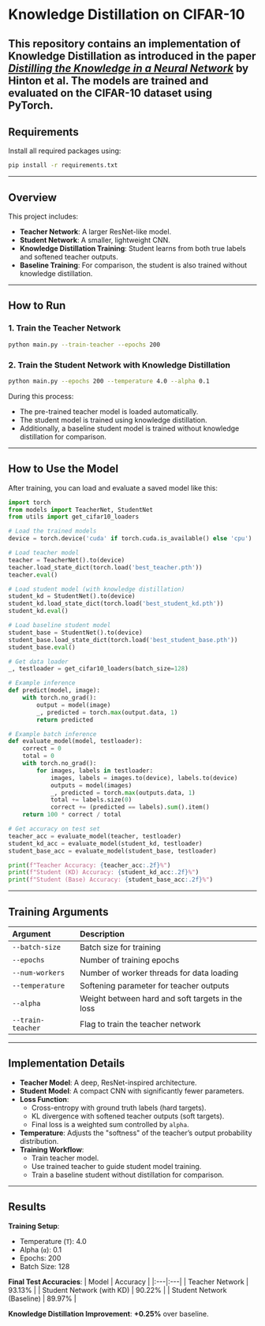 # Knowledge Distillation on CIFAR-10
This repository contains an implementation of **Knowledge Distillation** as introduced in the paper [*Distilling the Knowledge in a Neural Network*](https://arxiv.org/abs/1503.02531) by Hinton et al. The models are trained and evaluated on the CIFAR-10 dataset using PyTorch.
---
##  Requirements
Install all required packages using:
```bash
pip install -r requirements.txt
```
---
##  Overview
This project includes:
- **Teacher Network**: A larger ResNet-like model.
- **Student Network**: A smaller, lightweight CNN.
- **Knowledge Distillation Training**: Student learns from both true labels and softened teacher outputs.
- **Baseline Training**: For comparison, the student is also trained without knowledge distillation.
---
##  How to Run
### 1. Train the Teacher Network
```bash
python main.py --train-teacher --epochs 200
```
### 2. Train the Student Network with Knowledge Distillation
```bash
python main.py --epochs 200 --temperature 4.0 --alpha 0.1
```
During this process:
- The pre-trained teacher model is loaded automatically.
- The student model is trained using knowledge distillation.
- Additionally, a baseline student model is trained without knowledge distillation for comparison.
---
##  How to Use the Model
After training, you can load and evaluate a saved model like this:
```python
import torch
from models import TeacherNet, StudentNet
from utils import get_cifar10_loaders

# Load the trained models
device = torch.device('cuda' if torch.cuda.is_available() else 'cpu')

# Load teacher model
teacher = TeacherNet().to(device)
teacher.load_state_dict(torch.load('best_teacher.pth'))
teacher.eval()

# Load student model (with knowledge distillation)
student_kd = StudentNet().to(device)
student_kd.load_state_dict(torch.load('best_student_kd.pth'))
student_kd.eval()

# Load baseline student model
student_base = StudentNet().to(device)
student_base.load_state_dict(torch.load('best_student_base.pth'))
student_base.eval()

# Get data loader
_, testloader = get_cifar10_loaders(batch_size=128)

# Example inference
def predict(model, image):
    with torch.no_grad():
        output = model(image)
        _, predicted = torch.max(output.data, 1)
        return predicted

# Example batch inference
def evaluate_model(model, testloader):
    correct = 0
    total = 0
    with torch.no_grad():
        for images, labels in testloader:
            images, labels = images.to(device), labels.to(device)
            outputs = model(images)
            _, predicted = torch.max(outputs.data, 1)
            total += labels.size(0)
            correct += (predicted == labels).sum().item()
    return 100 * correct / total

# Get accuracy on test set
teacher_acc = evaluate_model(teacher, testloader)
student_kd_acc = evaluate_model(student_kd, testloader)
student_base_acc = evaluate_model(student_base, testloader)

print(f"Teacher Accuracy: {teacher_acc:.2f}%")
print(f"Student (KD) Accuracy: {student_kd_acc:.2f}%")
print(f"Student (Base) Accuracy: {student_base_acc:.2f}%")
```
---
##  Training Arguments
| Argument | Description |
|:---|:---|
| `--batch-size` | Batch size for training |
| `--epochs` | Number of training epochs |
| `--num-workers` | Number of worker threads for data loading |
| `--temperature` | Softening parameter for teacher outputs |
| `--alpha` | Weight between hard and soft targets in the loss |
| `--train-teacher` | Flag to train the teacher network |
---
##  Implementation Details
- **Teacher Model**: A deep, ResNet-inspired architecture.
- **Student Model**: A compact CNN with significantly fewer parameters.
- **Loss Function**:
  - Cross-entropy with ground truth labels (hard targets).
  - KL divergence with softened teacher outputs (soft targets).
  - Final loss is a weighted sum controlled by `alpha`.
- **Temperature**: Adjusts the "softness" of the teacher’s output probability distribution.
- **Training Workflow**:
  - Train teacher model.
  - Use trained teacher to guide student model training.
  - Train a baseline student without distillation for comparison.
---
##  Results
**Training Setup**:
- Temperature (`T`): 4.0
- Alpha (`α`): 0.1
- Epochs: 200
- Batch Size: 128

**Final Test Accuracies**:
| Model | Accuracy |
|:---|:---|
| Teacher Network | 93.13% |
| Student Network (with KD) | 90.22% |
| Student Network (Baseline) | 89.97% |

**Knowledge Distillation Improvement**: **+0.25%** over baseline.
